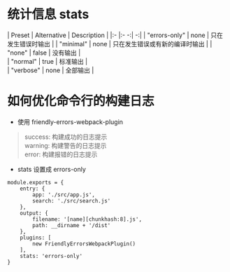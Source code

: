 # 统计信息 stats  

| Preset |  Alternative  |  Description  |
|:-      |:-           -:|             -:|
| "errors-only" | none   | 只在发生错误时输出 |
| "minimal"   | none   | 只在发生错误或有新的编译时输出 |
| "none"    |  false  |  没有输出  |  
| "normal"  |  true   |  标准输出  |  
| "verbose" |  none   |  全部输出  |  


# 如何优化命令行的构建日志  

* 使用 friendly-errors-webpack-plugin  
> success: 构建成功的日志提示  
> warning: 构建警告的日志提示  
> error: 构建报错的日志提示  

* stats 设置成 errors-only  

```
module.exports = {
    entry: {
        app: './src/app.js',
        search: './src/search.js'
    },
    output: {
        filename: '[name][chunkhash:8].js',
        path: __dirname + '/dist'
    },
    plugins: [
        new FriendlyErrorsWebpackPlugin()
    ],
    stats: 'errors-only'
}
```